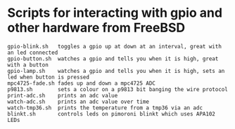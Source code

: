 # Scripts for interacting with gpio and other hardware from FreeBSD


    gpio-blink.sh	toggles a gpio up at down at an interval, great with an led connected
    gpio-button.sh	watches a gpio and tells you when it is high, great with a button
    gpio-lamp.sh	watches a gpio and tells you when it is high, sets an led when button is pressed
    mpc4725-fade.sh	fades up and down a mpc4725 ADC
    p9813.sh		sets a colour on a p9813 bit banging the wire protocol
    print-adc.sh	prints an adc value
    watch-adc.sh	prints an adc value over time
    watch-tmp36.sh	prints the temperature from a tmp36 via an adc
    blinkt.sh		controls leds on pimoroni blinkt which uses APA102 LEDs
